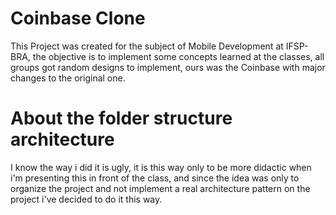 # Coinbase Clone
This Project was created for the subject of Mobile Development at IFSP-BRA, the objective is to implement some concepts learned at the classes, all groups got random designs to implement, ours was the Coinbase with major changes to the original one.

# About the folder structure architecture
I know the way i did it is ugly, it is this way only to be more didactic when i'm presenting this in front of the class, and since the idea was only to organize the project and not implement a real architecture pattern on the project i've decided to do it this way.